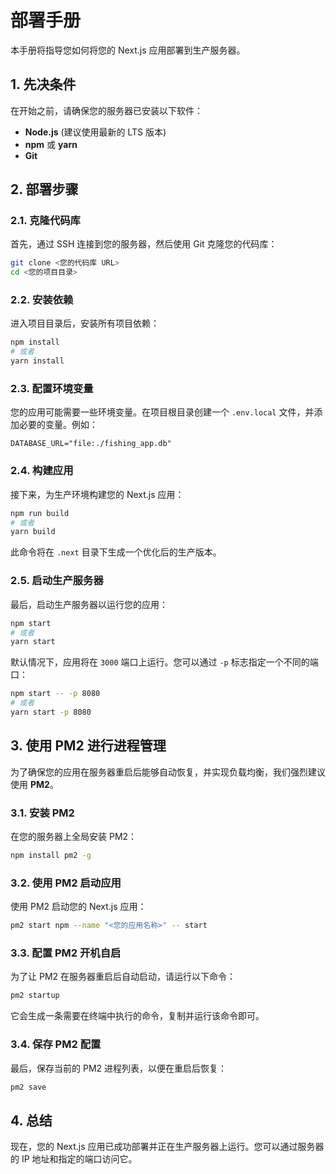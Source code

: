 # 部署手册

本手册将指导您如何将您的 Next.js 应用部署到生产服务器。

## 1. 先决条件

在开始之前，请确保您的服务器已安装以下软件：

*   **Node.js** (建议使用最新的 LTS 版本)
*   **npm** 或 **yarn**
*   **Git**

## 2. 部署步骤

### 2.1. 克隆代码库

首先，通过 SSH 连接到您的服务器，然后使用 Git 克隆您的代码库：

```bash
git clone <您的代码库 URL>
cd <您的项目目录>
```

### 2.2. 安装依赖

进入项目目录后，安装所有项目依赖：

```bash
npm install
# 或者
yarn install
```

### 2.3. 配置环境变量

您的应用可能需要一些环境变量。在项目根目录创建一个 `.env.local` 文件，并添加必要的变量。例如：

```
DATABASE_URL="file:./fishing_app.db"
```

### 2.4. 构建应用

接下来，为生产环境构建您的 Next.js 应用：

```bash
npm run build
# 或者
yarn build
```

此命令将在 `.next` 目录下生成一个优化后的生产版本。

### 2.5. 启动生产服务器

最后，启动生产服务器以运行您的应用：

```bash
npm start
# 或者
yarn start
```

默认情况下，应用将在 `3000` 端口上运行。您可以通过 `-p` 标志指定一个不同的端口：

```bash
npm start -- -p 8080
# 或者
yarn start -p 8080
```

## 3. 使用 PM2 进行进程管理

为了确保您的应用在服务器重启后能够自动恢复，并实现负载均衡，我们强烈建议使用 **PM2**。

### 3.1. 安装 PM2

在您的服务器上全局安装 PM2：

```bash
npm install pm2 -g
```

### 3.2. 使用 PM2 启动应用

使用 PM2 启动您的 Next.js 应用：

```bash
pm2 start npm --name "<您的应用名称>" -- start
```

### 3.3. 配置 PM2 开机自启

为了让 PM2 在服务器重启后自动启动，请运行以下命令：

```bash
pm2 startup
```

它会生成一条需要在终端中执行的命令，复制并运行该命令即可。

### 3.4. 保存 PM2 配置

最后，保存当前的 PM2 进程列表，以便在重启后恢复：

```bash
pm2 save
```

## 4. 总结

现在，您的 Next.js 应用已成功部署并正在生产服务器上运行。您可以通过服务器的 IP 地址和指定的端口访问它。
